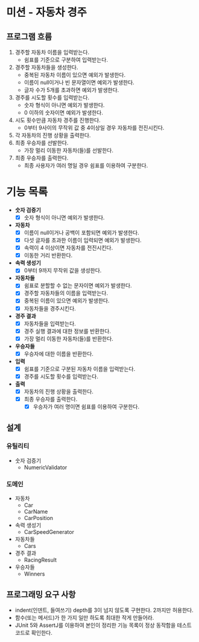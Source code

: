 # 미션 - 자동차 경주

## 프로그램 흐름

1. 경주할 자동차 이름을 입력받는다.
    - 쉼표를 기준으로 구분하여 입력받는다.
2. 경주할 자동차들을 생성한다.
    - 중복된 자동차 이름이 있으면 예외가 발생한다.
    - 이름이 null이거나 빈 문자열이면 예외가 발생한다.
    - 글자 수가 5개를 초과하면 예외가 발생한다.
3. 경주를 시도할 횟수를 입력받는다.
    - 숫자 형식이 아니면 예외가 발생한다.
    - 0 이하의 숫자이면 예외가 발생한다.
4. 시도 횟수만큼 자동차 경주를 진행한다.
    - 0부터 9사이의 무작위 값 중 4이상일 경우 자동차를 전진시킨다.
5. 각 자동차의 진행 상황을 출력한다.
6. 최종 우승자를 선발한다.
    - 가장 멀리 이동한 자동차(들)를 선발한다.
7. 최종 우승자를 출력한다.
    - 최종 사용자가 여러 명일 경우 쉼표를 이용하여 구분한다.

# 기능 목록

- **숫자 검증기**
    - [X] 숫자 형식이 아니면 예외가 발생한다.

- **자동차**
    - [X] 이름이 null이거나 공백이 포함되면 예외가 발생한다.
    - [X] 다섯 글자를 초과한 이름이 입력되면 예외가 발생한다.
    - [X] 속력이 4 이상이면 자동차를 전진시킨다.
    - [X] 이동한 거리 반환한다.

- **속력 생성기**
    - [X] 0부터 9까지 무작위 값을 생성한다.

- **자동차들**
    - [X] 쉼표로 분할할 수 없는 문자이면 예외가 발생한다.
    - [X] 경주할 자동차들의 이름을 입력받는다.
    - [X] 중복된 이름이 있으면 예외가 발생한다.
    - [X] 자동차들을 경주시킨다.

- **경주 결과**
    - [X] 자동차들을 입력받는다.
    - [X] 경주 실행 결과에 대한 정보를 반환한다.
    - [X] 가장 멀리 이동한 자동차(들)를 반환한다.

- **우승자들**
    - [X] 우승자에 대한 이름을 반환한다.

- **입력**
    - [X] 쉼표를 기준으로 구분된 자동차 이름을 입력받는다.
    - [X] 경주를 시도할 횟수를 입력받는다.

- **출력**
    - [X] 자동차의 진행 상황을 출력한다.
    - [X] 최종 우승자를 출력한다.
        - [X] 우승자가 여러 명이면 쉼표를 이용하여 구분한다.

## 설계

### 유틸리티

- 숫자 검증기
    - NumericValidator

### 도메인

- 자동차
    - Car
    - CarName
    - CarPosition
- 속력 생성기
    - CarSpeedGenerator
- 자동차들
    - Cars
- 경주 결과
    - RacingResult
- 우승자들
    - Winners

## 프로그래밍 요구 사항

- indent(인덴트, 들여쓰기) depth를 3이 넘지 않도록 구현한다. 2까지만 허용한다.
- 함수(또는 메서드)가 한 가지 일만 하도록 최대한 작게 만들어라.
- JUnit 5와 AssertJ를 이용하여 본인이 정리한 기능 목록이 정상 동작함을 테스트 코드로 확인한다.
